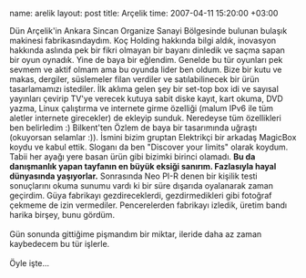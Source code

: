 name: arelik
layout: post
title: Arçelik
time: 2007-04-11 15:20:00 +03:00

Dün Arçelik'in Ankara Sincan Organize Sanayi Bölgesinde bulunan bulaşık makinesi fabrikasındaydım. Koç Holding hakkında bilgi aldık, inovasyon hakkında aslında pek bir fikri olmayan bir bayanı dinledik ve saçma sapan bir oyun oynadık. Yine de baya bir eğlendim. Genelde bu tür oyunları pek sevmem ve aktif olmam ama bu oyunda lider ben oldum. Bize bir kutu ve makas, dergiler, süslemeler filan verdiler ve satılabilinecek bir ürün tasarlamamızı istediler. İlk aklıma gelen şey bir set-top box idi ve sayısal yayınları çevirip TV'ye verecek kutuya sabit diske kayıt, kart okuma, DVD yazma, Linux çalıştırma ve internete girme özelliği (malum IPv6 ile tüm aletler internete girecekler) de ekleyip sunduk. Neredeyse tüm özellikleri ben belirledim :) Bilkent'ten Özlem de baya bir tasarımında uğraştı (okuyorsan selamlar :)). İsmini bizim gruptan Elektrikçi bir arkadaş MagicBox koydu ve kabul ettik. Sloganı da ben "Discover your limits" olarak koydum. Tabii her ayağı yere basan ürün gibi bizimki birinci olamadı. <span style="font-weight:bold;">Bu da danışmanlık yapan tayfanın en büyük eksiği sanırım. Fazlasıyla hayal dünyasında yaşıyorlar.</span> Sonrasında Neo PI-R denen bir kişilik testi sonuçlarını okuma sunumu vardı ki bir süre dışarıda oyalanarak zaman geçirdim. Güya fabrikayı gezdireceklerdi, gezdirmedikleri gibi fotoğraf çekmeme de izin vermediler. Pencerelerden fabrikayı izledik, üretim bandı harika birşey, bunu gördüm. <br /><br />Gün sonunda gittiğime pişmandım bir miktar, ileride daha az zaman kaybedecem bu tür işlerle. <br /><br />Öyle işte...
